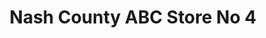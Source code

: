 ---
title: "Nash County ABC Store No 4"
url: /bailey/nash-county-abc-store-no-4/
shop: Spirituosen
---
